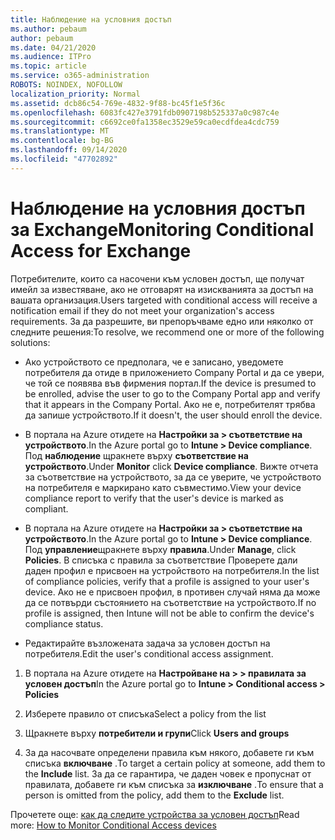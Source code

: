 ```yaml
---
title: Наблюдение на условния достъп
ms.author: pebaum
author: pebaum
ms.date: 04/21/2020
ms.audience: ITPro
ms.topic: article
ms.service: o365-administration
ROBOTS: NOINDEX, NOFOLLOW
localization_priority: Normal
ms.assetid: dcb86c54-769e-4832-9f88-bc45f1e5f36c
ms.openlocfilehash: 6083fc427e3791fdb0907198b525337a0c987c4e
ms.sourcegitcommit: c6692ce0fa1358ec3529e59ca0ecdfdea4cdc759
ms.translationtype: MT
ms.contentlocale: bg-BG
ms.lasthandoff: 09/14/2020
ms.locfileid: "47702892"
---
```

# <a name="monitoring-conditional-access-for-exchange"></a><span data-ttu-id="3d3e6-102">Наблюдение на условния достъп за Exchange</span><span class="sxs-lookup"><span data-stu-id="3d3e6-102">Monitoring Conditional Access for Exchange</span></span>

<span data-ttu-id="3d3e6-103">Потребителите, които са насочени към условен достъп, ще получат имейл за известяване, ако не отговарят на изискванията за достъп на вашата организация.</span><span class="sxs-lookup"><span data-stu-id="3d3e6-103">Users targeted with conditional access will receive a notification email if they do not meet your organization's access requirements.</span></span> <span data-ttu-id="3d3e6-104">За да разрешите, ви препоръчваме едно или няколко от следните решения:</span><span class="sxs-lookup"><span data-stu-id="3d3e6-104">To resolve, we recommend one or more of the following solutions:</span></span>
  
- <span data-ttu-id="3d3e6-105">Ако устройството се предполага, че е записано, уведомете потребителя да отиде в приложението Company Portal и да се увери, че той се появява във фирмения портал.</span><span class="sxs-lookup"><span data-stu-id="3d3e6-105">If the device is presumed to be enrolled, advise the user to go to the Company Portal app and verify that it appears in the Company Portal.</span></span> <span data-ttu-id="3d3e6-106">Ако не е, потребителят трябва да запише устройството.</span><span class="sxs-lookup"><span data-stu-id="3d3e6-106">If it doesn't, the user should enroll the device.</span></span>
    
- <span data-ttu-id="3d3e6-107">В портала на Azure отидете на **Настройки за \> съответствие на устройството**.</span><span class="sxs-lookup"><span data-stu-id="3d3e6-107">In the Azure portal go to **Intune \> Device compliance**.</span></span> <span data-ttu-id="3d3e6-108">Под **наблюдение** щракнете върху **съответствие на устройството**.</span><span class="sxs-lookup"><span data-stu-id="3d3e6-108">Under **Monitor** click **Device compliance**.</span></span> <span data-ttu-id="3d3e6-109">Вижте отчета за съответствие на устройството, за да се уверите, че устройството на потребителя е маркирано като съвместимо.</span><span class="sxs-lookup"><span data-stu-id="3d3e6-109">View your device compliance report to verify that the user's device is marked as compliant.</span></span> 
    
- <span data-ttu-id="3d3e6-110">В портала на Azure отидете на **Настройки за \> съответствие на устройството**.</span><span class="sxs-lookup"><span data-stu-id="3d3e6-110">In the Azure portal go to **Intune \> Device compliance**.</span></span> <span data-ttu-id="3d3e6-111">Под **управление**щракнете върху **правила**.</span><span class="sxs-lookup"><span data-stu-id="3d3e6-111">Under **Manage**, click **Policies**.</span></span> <span data-ttu-id="3d3e6-112">В списъка с правила за съответствие Проверете дали даден профил е присвоен на устройството на потребителя.</span><span class="sxs-lookup"><span data-stu-id="3d3e6-112">In the list of compliance policies, verify that a profile is assigned to your user's device.</span></span> <span data-ttu-id="3d3e6-113">Ако не е присвоен профил, в противен случай няма да може да се потвърди състоянието на съответствие на устройството.</span><span class="sxs-lookup"><span data-stu-id="3d3e6-113">If no profile is assigned, then Intune will not be able to confirm the device's compliance status.</span></span> 
    
- <span data-ttu-id="3d3e6-114">Редактирайте възложената задача за условен достъп на потребителя.</span><span class="sxs-lookup"><span data-stu-id="3d3e6-114">Edit the user's conditional access assignment.</span></span>
    
1. <span data-ttu-id="3d3e6-115">В портала на Azure отидете на **Настройване на \> \> правилата за условен достъп**</span><span class="sxs-lookup"><span data-stu-id="3d3e6-115">In the Azure portal go to **Intune \> Conditional access \> Policies**</span></span>
    
2. <span data-ttu-id="3d3e6-116">Изберете правило от списъка</span><span class="sxs-lookup"><span data-stu-id="3d3e6-116">Select a policy from the list</span></span>
    
3. <span data-ttu-id="3d3e6-117">Щракнете върху **потребители и групи**</span><span class="sxs-lookup"><span data-stu-id="3d3e6-117">Click **Users and groups**</span></span>
    
4. <span data-ttu-id="3d3e6-118">За да насочвате определени правила към някого, добавете ги към списъка **включване** .</span><span class="sxs-lookup"><span data-stu-id="3d3e6-118">To target a certain policy at someone, add them to the **Include** list.</span></span> <span data-ttu-id="3d3e6-119">За да се гарантира, че даден човек е пропуснат от правилата, добавете ги към списъка за **изключване** .</span><span class="sxs-lookup"><span data-stu-id="3d3e6-119">To ensure that a person is omitted from the policy, add them to the **Exclude** list.</span></span> 
    
<span data-ttu-id="3d3e6-120">Прочетете още: [как да следите устройства за условен достъп](https://docs.microsoft.com/intune/conditional-access-exchange-monitor)</span><span class="sxs-lookup"><span data-stu-id="3d3e6-120">Read more: [How to Monitor Conditional Access devices](https://docs.microsoft.com/intune/conditional-access-exchange-monitor)</span></span>
  

